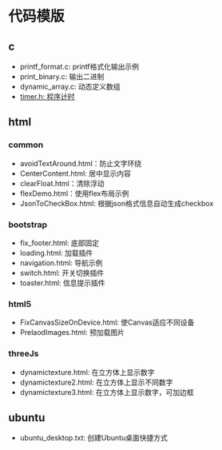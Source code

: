 # 代码模版

## c
* printf_format.c: printf格式化输出示例  
* print_binary.c: 输出二进制  
* dynamic_array.c: 动态定义数组
* [timer.h: 程序计时](c/timer.h)  

## html 
### common
* avoidTextAround.html：防止文字环绕  
* CenterContent.html: 居中显示内容  
* clearFloat.html：清除浮动  
* flexDemo.html：使用flex布局示例  
* JsonToCheckBox.html: 根据json格式信息自动生成checkbox  

### bootstrap
* fix_footer.html: 底部固定  
* loading.html: 加载插件  
* navigation.html: 导航示例  
* switch.html: 开关切换插件  
* toaster.html: 信息提示插件  


### html5
* FixCanvasSizeOnDevice.html: 使Canvas适应不同设备  
* PrelaodImages.html: 预加载图片  


### threeJs
* dynamictexture.html: 在立方体上显示数字  
* dynamictexture2.html: 在立方体上显示不同数字  
* dynamictexture3.html: 在立方体上显示数字，可加边框

## ubuntu
* ubuntu_desktop.txt: 创建Ubuntu桌面快捷方式
